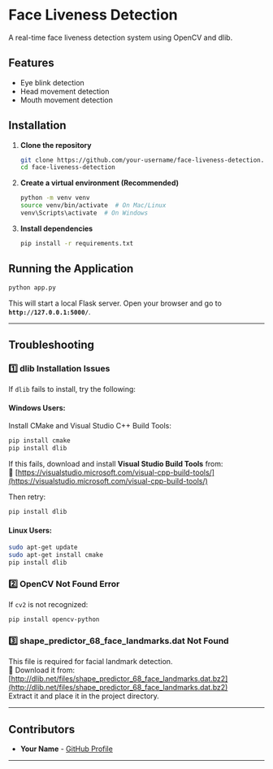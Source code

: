 # Face Liveness Detection  
A real-time face liveness detection system using OpenCV and dlib.

## Features  
- Eye blink detection  
- Head movement detection  
- Mouth movement detection  

## Installation  

1. **Clone the repository**  
   ```sh
   git clone https://github.com/your-username/face-liveness-detection.git
   cd face-liveness-detection
   ```

2. **Create a virtual environment (Recommended)**  
   ```sh
   python -m venv venv
   source venv/bin/activate  # On Mac/Linux
   venv\Scripts\activate  # On Windows
   ```

3. **Install dependencies**  
   ```sh
   pip install -r requirements.txt
   ```

## Running the Application  
```sh
python app.py
```
This will start a local Flask server. Open your browser and go to **`http://127.0.0.1:5000/`**.

---

## Troubleshooting  

### 1️⃣ **dlib Installation Issues**
If `dlib` fails to install, try the following:

#### **Windows Users:**  
Install CMake and Visual Studio C++ Build Tools:

```sh
pip install cmake
pip install dlib
```
If this fails, download and install **Visual Studio Build Tools** from:  
🔗 [https://visualstudio.microsoft.com/visual-cpp-build-tools/](https://visualstudio.microsoft.com/visual-cpp-build-tools/)

Then retry:  
```sh
pip install dlib
```

#### **Linux Users:**  
```sh
sudo apt-get update
sudo apt-get install cmake
pip install dlib
```

### 2️⃣ **OpenCV Not Found Error**  
If `cv2` is not recognized:  
```sh
pip install opencv-python
```

### 3️⃣ **shape_predictor_68_face_landmarks.dat Not Found**  
This file is required for facial landmark detection.  
🔗 Download it from: [http://dlib.net/files/shape_predictor_68_face_landmarks.dat.bz2](http://dlib.net/files/shape_predictor_68_face_landmarks.dat.bz2)  
Extract it and place it in the project directory.

---

## Contributors  
- **Your Name** - [GitHub Profile](https://github.com/your-username)  

---

